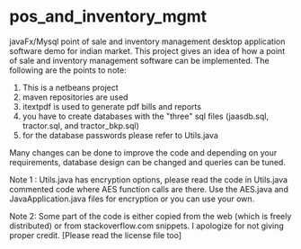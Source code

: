 # pos_and_inventory_mgmt
javaFx/Mysql point of sale and inventory management desktop application software demo for indian market.
This project gives an idea of how a point of sale and inventory management software can be implemented.
The following are the points to note:
1) This is a netbeans project
2) maven repositories are used
3) itextpdf is used to generate pdf bills and reports
4) you have to create databases with the "three" sql files (jaasdb.sql, tractor.sql, and tractor_bkp.sql)
5) for the database passwords please refer to Utils.java

Many changes can be done to improve the code and depending on your requirements, database design can be changed and queries can be tuned.

Note 1 : Utils.java has encryption options, please read the code in Utils.java commented code where AES function calls are there. Use the AES.java and JavaApplication.java files for encryption or you can use your own.

Note 2: Some part of the code is either copied from the web (which is freely distributed) or from stackoverflow.com snippets. I apologize for not giving proper credit. [Please read the license file too] 
